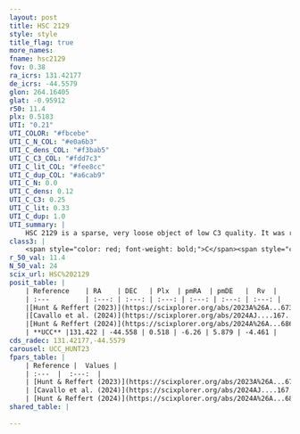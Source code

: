 ```yaml
---
layout: post
title: HSC 2129
style: style
title_flag: true
more_names: 
fname: hsc2129
fov: 0.38
ra_icrs: 131.42177
de_icrs: -44.5579
glon: 264.16405
glat: -0.95912
r50: 11.4
plx: 0.5183
UTI: "0.21"
UTI_COLOR: "#fbcebe"
UTI_C_N_COL: "#e0a6b3"
UTI_C_dens_COL: "#f3bab5"
UTI_C_C3_COL: "#fdd7c3"
UTI_C_lit_COL: "#fee8cc"
UTI_C_dup_COL: "#a6cab9"
UTI_C_N: 0.0
UTI_C_dens: 0.12
UTI_C_C3: 0.25
UTI_C_lit: 0.33
UTI_C_dup: 1.0
UTI_summary: |
    HSC 2129 is a sparse, very loose object of low C3 quality. It was recently reported in the literature.<br><br><span style="color: #99180f; font-weight: bold;">Warning: </span>contains less than 25 stars with <i>P>0.5</i> estimated.
class3: |
    <span style="color: red; font-weight: bold;">C</span><span style="color: red; font-weight: bold;">C</span>
r_50_val: 11.4
N_50_val: 24
scix_url: HSC%202129
posit_table: |
    | Reference    | RA    | DEC   | Plx  | pmRA  | pmDE   |  Rv  |
    | :---         | :---: | :---: | :---: | :---: | :---: | :---: |
    |[Hunt & Reffert (2023)](https://scixplorer.org/abs/2023A%26A...673A.114H) | 131.418 | -44.554 | 0.505 | -6.253 | 5.867 | -4.78 |
    |[Cavallo et al. (2024)](https://scixplorer.org/abs/2024AJ....167...12C) | 131.391 | -44.565 | 0.509 | -- | -- | -- |
    |[Hunt & Reffert (2024)](https://scixplorer.org/abs/2024A%26A...686A..42H) | 131.418 | -44.554 | 0.505 | -6.253 | 5.867 | -4.78 |
    | **UCC** |131.422 | -44.558 | 0.518 | -6.26 | 5.879 | -4.461 | 
cds_radec: 131.42177,-44.5579
carousel: UCC_HUNT23
fpars_table: |
    | Reference |  Values |
    | :---  |  :---:  |
    | [Hunt & Reffert (2023)](https://scixplorer.org/abs/2023A%26A...673A.114H) | `AV50=2.54, diffAV50=1.561, MOD50=11.354, logAge50=7.272` |
    | [Cavallo et al. (2024)](https://scixplorer.org/abs/2024AJ....167...12C) | `AV50=3.46, dMod50=11.3, logAge50=7.8, [Fe/H]50=-0.09` |
    | [Hunt & Reffert (2024)](https://scixplorer.org/abs/2024A%26A...686A..42H) | `MassJ=81.1736` |
shared_table: |
    
---
```


